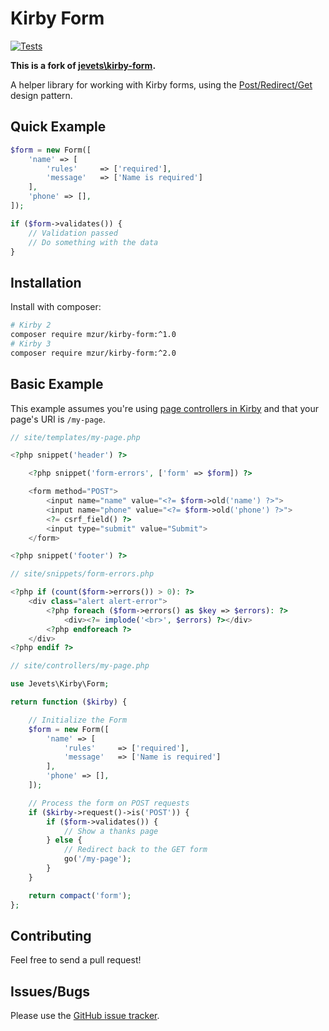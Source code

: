 # Kirby Form

[![Tests](https://github.com/mzur/kirby-form/actions/workflows/php.yml/badge.svg)](https://github.com/mzur/kirby-form/actions/workflows/php.yml)

**This is a fork of [jevets\kirby-form](https://github.com/jevets/kirby-form).**

A helper library for working with Kirby forms, using the [Post/Redirect/Get](https://en.wikipedia.org/wiki/Post/Redirect/Get) design pattern.

## Quick Example

```php
$form = new Form([
    'name' => [
        'rules'     => ['required'],
        'message'   => ['Name is required']
    ],
    'phone' => [],
]);

if ($form->validates()) {
    // Validation passed
    // Do something with the data
}
```

## Installation

Install with composer:

```bash
# Kirby 2
composer require mzur/kirby-form:^1.0
# Kirby 3
composer require mzur/kirby-form:^2.0
```

## Basic Example

This example assumes you're using [page controllers in Kirby](http://getkirby.com/docs/templates/controllers) and that your page's URI is `/my-page`.

```php
// site/templates/my-page.php

<?php snippet('header') ?>

    <?php snippet('form-errors', ['form' => $form]) ?>

    <form method="POST">
        <input name="name" value="<?= $form->old('name') ?>">
        <input name="phone" value="<?= $form->old('phone') ?>">
        <?= csrf_field() ?>
        <input type="submit" value="Submit">
    </form>

<?php snippet('footer') ?>
```

```php
// site/snippets/form-errors.php

<?php if (count($form->errors()) > 0): ?>
    <div class="alert alert-error">
        <?php foreach ($form->errors() as $key => $errors): ?>
            <div><?= implode('<br>', $errors) ?></div>
        <?php endforeach ?>
    </div>
<?php endif ?>
```

```php
// site/controllers/my-page.php

use Jevets\Kirby\Form;

return function ($kirby) {

    // Initialize the Form
    $form = new Form([
        'name' => [
            'rules'     => ['required'],
            'message'   => ['Name is required']
        ],
        'phone' => [],
    ]);

    // Process the form on POST requests
    if ($kirby->request()->is('POST')) {
        if ($form->validates()) {
            // Show a thanks page
        } else {
            // Redirect back to the GET form
            go('/my-page');
        }
    }

    return compact('form');
};
```

## Contributing

Feel free to send a pull request!

## Issues/Bugs

Please use the [GitHub issue tracker](https://github.com/mzur/kirby-form/issues).
